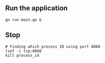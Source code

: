 ## Run the application

```
go run main.go &
```

## Stop

```
# Finding which process ID using port 8080
lsof -i tcp:8080
kill process_id
```